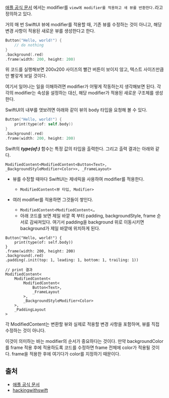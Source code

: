 [애플 공식 문서](https://developer.apple.com/documentation/swiftui/view/modifier(_:)) 에서는 modifier를 `view에 modifier를 적용하고 새 뷰를 반환한다.`라고 정의하고 있다. 

거의 매 번 SwiftUI 뷰에 modifier를 적용할 때, 기존 뷰를 수정하는 것이 아니고, 해당 변경 사항이 적용된 새로운 뷰를 생성한다고 한다. 

```swift
Button("Hello, world!") {
    // do nothing
}    
.background(.red)
.frame(width: 200, height: 200)
```

위 코드를 실행해보면 200x200 사이즈의 빨간 버튼이 보이지 않고, 텍스트 사이즈만큼만 빨갛게 보일 것이다.

여기서 일어나는 일을 이해하려면 modifier가 어떻게 작동하는지 생각해보면 된다. 각각의 modifier는 속성을 설정하는 대신, 해당 modifier가 적용된 새로운 구조체를 생성한다.

SwiftUI의 내부를 엿보려면 아래와 같이 뷰의 body 타입을 요청해 볼 수 있다.

```swift
Button("Hello, world!") {
    print(type(of: self.body))
}    
.background(.red)
.frame(width: 200, height: 200)
```

Swift의 ***type(of:)*** 함수는 특정 값의 타입을 출력한다. 그리고 출력 결과는 아래와 같다.

```
ModifiedContent<ModifiedContent<Button<Text>, _BackgroundStyleModifier<Color>>, _FrameLayout>
```

- 뷰를 수정할 때마다 SwiftUI는 제네릭을 사용하여 modifier를 적용한다.
	- `ModifiedContent<뷰 타입, Modifier>`

-  여러 modifier를 적용하면 그것들이 쌓인다.
	- `ModifiedContent<ModifiedContent<…`
	- 아래 코드를 보면 제일 바깥 쪽 부터 padding, backgroundStyle, frame 순서로 감싸져있다. 여기서 padding을 background 위로 이동시키면 background가 제일 바깥에 위치하게 된다.

```
Button("Hello, world!") {
    print(type(of: self.body))
}
.frame(width: 200, height: 200)
.background(.red)
.padding(.init(top: 1, leading: 1, bottom: 1, trailing: 1))

// print 결과
ModifiedContent<
    ModifiedContent<
        ModifiedContent<
            Button<Text>, 
            _FrameLayout
        >, 
        _BackgroundStyleModifier<Color>
    >, 
    _PaddingLayout
>
```

각 ModifiedContent는 변환할 뷰와 실제로 적용할 변경 사항을 포함하며, 뷰를 직접 수정하는 것이 아니다.

이것이 의미하는 바는 modifier의 순서가 중요하다는 것이다. 만약 backgroundColor를 frame 적용 후에 적용하도록 코드를 수정하면 frame 전체에 color가 적용될 것이다. frame을 적용한 후에 여기다가 color를 지정하기 때문이다.
## 출처

- [애플 공식 문서](https://developer.apple.com/documentation/swiftui/view/modifier(_:))
- [hackingwithswift](https://www.hackingwithswift.com/books/ios-swiftui/why-modifier-order-matters)

